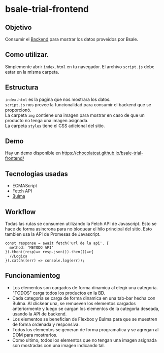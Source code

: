 # bsale-trial-frontend
## Objetivo
Consumir el [Backend](https://github.com/chocolatcat/bsale-trial-backend) para mostrar los datos proveídos por Bsale.
## Como utilizar.
Simplemente abrir `index.html` en tu navegador. El archivo `script.js` debe estar en la misma carpeta.
## Estructura
`index.html` es la pagina que nos mostrara los datos.  
`script.js` nos provee la funcionalidad para consumir el backend que se proporcionó.  
La carpeta `img` contiene una imagen para mostrar en caso de que un producto no tenga una imagen asignada.  
La carpeta `styles` tiene el CSS adicional del sitio.  
## Demo
Hay un demo disponible en https://chocolatcat.github.io/bsale-trial-frontend/
## Tecnologías usadas
* ECMAScript
* Fetch API
* [Bulma](https://bulma.io/)
## Workflow
Todas las rutas se consumen utilizando la Fetch API de Javascript. Esto se hace de forma asincrona para no bloquear el hilo principal del sitio. Esto tambien usa la API de Promesas de Javascript.
```
const response = await fetch('url de la api', {
  method: 'METODO API'
}).then((resp)=> resp.json()).then(()=>{
  //Logica
}).catch((err) => console.log(err));
```
## Funcionamientog
* Los elementos son cargados de forma dinamica al elegir una categoria. "TODOS" carga todos los productos en la BD.  
* Cada categoria se carga de forma dinamica en una tab-bar hecha con Bulma. Al clickear una, se remueven los elementos cargados anteriormente y luego se cargan los elementos de la categoría deseada, usando la API de backend.  
* Los elementos se benefician de Flexbox y Bulma para que se muestren de forma ordenada y responsiva.  
* Todos los elementos se generan de forma programatica y se agregan al DOM para mostrarlos.  
* Como ultimo, todos los elementos que no tengan una imagen asignada son mostradas con una imagen indicando tal.  
